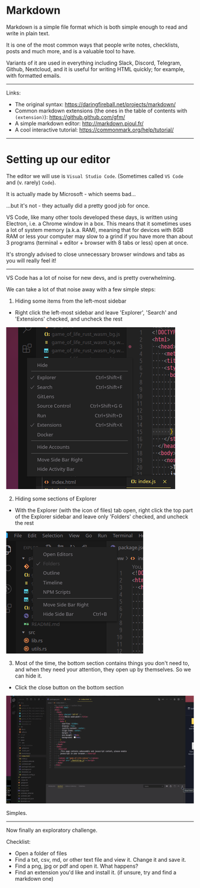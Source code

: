 # Markdown

Markdown is a simple file format which is both simple enough to read and write in plain text.

It is one of the most common ways that people write notes, checklists, posts and much more, and is a valuable tool to have.

Variants of it are used in everything including Slack, Discord, Telegram, Github, Nextcloud, and it is useful for writing HTML quickly;
for example, with formatted emails. 

---

Links:

- The original syntax: https://daringfireball.net/projects/markdown/
- Common markdown extensions (the ones in the table of contents with `(extension)`): https://github.github.com/gfm/
- A simple markdown editor: http://markdown.pioul.fr/
- A cool interactive tutorial: https://commonmark.org/help/tutorial/

---

# Setting up our editor

The editor we will use is `Visual Studio Code`. (Sometimes called `VS Code` and (v. rarely) `Code`).

It is actually made by Microsoft - which seems bad...

...but it's not - they actually did a pretty good job for once.

VS Code, like many other tools developed these days, is written using Electron, i.e. a Chrome window in a box.
This means that it sometimes uses a lot of system memory (a.k.a. RAM), meaning that for devices with 8GB RAM or less your
computer may slow to a grind if you have more than about 3 programs (terminal + editor + browser with 8 tabs or less) open at once.

It's strongly advised to close unnecessary browser windows and tabs as you will really feel it!

---

VS Code has a lot of noise for new devs, and is pretty overwhelming.

We can take a lot of that noise away with a few simple steps:

1. Hiding some items from the left-most sidebar
  - Right click the left-most sidebar and leave 'Explorer', 'Search' and 'Extensions' checked, and uncheck the rest

![](scr1.png)
 
2. Hiding some sections of Explorer
  - With the Explorer (with the icon of files) tab open, right click the top part of the Explorer sidebar and leave only 'Folders' checked, and uncheck the rest

![](scr2.png)

3. Most of the time, the bottom section contains things you don't need to, and when they need your attention, they open up by themselves.
   So we can hide it.
  - Click the close button on the bottom section

![](scr3.png)

Simples.

---

Now finally an exploratory challenge.

Checklist:

- Open a folder of files
- Find a txt, csv, md, or other text file and view it. Change it and save it.
- Find a png, jpg or pdf and open it. What happens?
- Find an extension you'd like and install it. (if unsure, try and find a markdown one)
